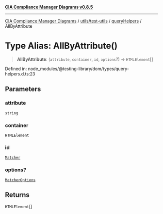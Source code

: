 [**CIA Compliance Manager Diagrams v0.8.5**](../../../../../README.md)

***

[CIA Compliance Manager Diagrams](../../../../../modules.md) / [utils/test-utils](../../../README.md) / [queryHelpers](../README.md) / AllByAttribute

# Type Alias: AllByAttribute()

> **AllByAttribute**: (`attribute`, `container`, `id`, `options`?) => `HTMLElement`[]

Defined in: node\_modules/@testing-library/dom/types/query-helpers.d.ts:23

## Parameters

### attribute

`string`

### container

`HTMLElement`

### id

[`Matcher`](../../../type-aliases/Matcher.md)

### options?

[`MatcherOptions`](../../../interfaces/MatcherOptions.md)

## Returns

`HTMLElement`[]
